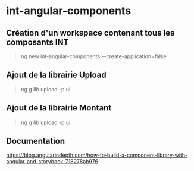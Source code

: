 # int-angular-components

## Création d'un workspace contenant tous les composants INT

> ng new int-angular-components --create-application=false

## Ajout de la librairie Upload

> ng g lib upload -p ui

## Ajout de la librairie Montant

> ng g lib upload -p ui

## Documentation

https://blog.angularindepth.com/how-to-build-a-component-library-with-angular-and-storybook-718278ab976



